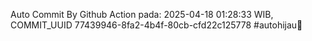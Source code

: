 Auto Commit By Github Action pada: 2025-04-18 01:28:33 WIB, COMMIT_UUID 77439946-8fa2-4b4f-80cb-cfd22c125778 #autohijau🗿

